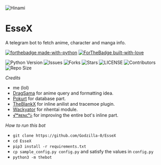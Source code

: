 ![Hinami](https://images6.alphacoders.com/917/917511.jpg)
# EsseX
A telegram bot to fetch anime, character and manga info.

[![forthebadge made-with-python](http://ForTheBadge.com/images/badges/made-with-python.svg)](https://www.python.org/)
[![ForTheBadge built-with-love](http://ForTheBadge.com/images/badges/built-with-love.svg)](https://GitHub.com/Skuzzy_xD/)</br>

![Python Version](https://img.shields.io/badge/python-3.8-green?style=for-the-badge&logo=appveyor)
![Issues](https://img.shields.io/github/issues/Dank-del/EsseX?style=for-the-badge&logo=appveyor)
![Forks](https://img.shields.io/github/forks/Dank-del/EsseX?style=for-the-badge&logo=appveyor)
![Stars](https://img.shields.io/github/stars/Dank-del/EsseX?style=for-the-badge&logo=appveyor)
![LICENSE](https://img.shields.io/github/license/Dank-del/EsseX?style=for-the-badge&logo=appveyor)
![Contributors](https://img.shields.io/github/contributors/Dank-del/EsseX?style=for-the-badge&logo=appveyor)
![Repo Size](https://img.shields.io/github/repo-size/Dank-del/EsseX?style=for-the-badge&logo=appveyor)</br>


*Credits*
- me (lol)
- [DragSama](https://github.com/DragSama) for anime query and formatting idea.
- [Pokurt](https://github.com/pokurt) for database part.
- [TheBlankX](https://github.com/the-blank-x) for inline anilist and tracemoe plugin.
- [Wackyator](https://github.com/Wackyator) for nhentai module.
- [√ʷʀᴇɴᴄʰ⭞](https://github.com/JyothisJayanth) for improving the entire bot's inline part.


*How to run this bot*
- `git clone https://github.com/Godzilla-0/EsseX`
- `cd EsseX`
- `pip3 install -r requirements.txt`
- `cp sample_config.py config.py` and satisfy the values in `config.py`
- `python3 -m thebot`

